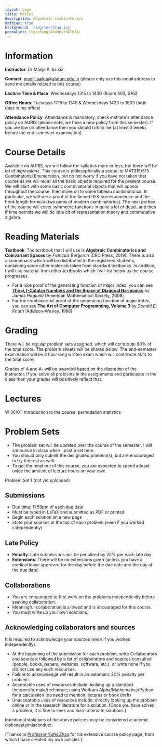 ```yaml
---
layout: page
title: MAT631
description: Algebraic Combinatorics
mathjax: true
background: '/img/teaching.jpg'
permalink: /teaching/AhdUni/MAT631/
---
```


# Information

**Instructor**: Dr Manjil P. Saikia

**Contact**: manjil.saikia@ahduni.edu.in (please only use this email address to send me emails related to this course)

**Lecture Time & Place**: Wednesdays 1315 to 1430 (Room 400, SAS)

**Office Hours**: Tuesdays 1715 to 1745 & Wednesdays 1430 to 1500 (both days in my office)

**Attendance Policy**: Attendance is mandatory, check institute's attendance policy on AURIS (please note, we have a new policy from this semester). If you are low on attendance then you should talk to me (at least 3 weeks before the end-semester examination).

# Course Details

Available on AURIS, we will follow the syllabus more or less, but *there will be lot of digressions*. This course is philosophically a sequel to MAT315/515 Combinatorial Enumeration, but do not worry if you have not taken that course as we will recall all the basic objects required for the present course. We will start with some basic combinatorial objects that will appear throughout the course, then move on to some tableau combinatorics. In particular, we will see a proof of the famed RSK correspondence and the hook length formula (two gems of modern combinatorics). The next portion of the course will cover symmetric functions in quite a lot of detail, and then if time permits we will do little bit of representation theory and commutative algebra.

# Reading Materials

**Textbook**: The textbook that I will use is **Algebraic Combinatorics and Coinvariant Spaces** by *Francois Bergeron* (CRC Press, 2019). There is also a coursepack which will be distributed to the registered students, containing some other materials taken from standard textbooks. In addition, I will use material from other textbooks which I will list below as the course progresses.

- For a nice proof of the generating function of major index, you can see **[The $q,t$-Catalan Numbers and the Space of Diagonal Harmonics](https://www2.math.upenn.edu/~jhaglund/books/qtcat.pdf)** by *James Haglund* (American Mathematical Society, 2008).
- For the combinatorial proof of the generating function of major index, you can see **The Art of Computer Programming, Volume 3** by *Donald E. Knuth* (Addison-Wesley, 1998)

# Grading

There will be regular problem sets assigned, which will contribute 60% of the total score. The problem sheets will be shared below. The end-semester examination will be 3 hour long written exam which will contribute 40% to the total score.

Grades of A and A- will be awarded based on the discretion of the instructor. If you solve all problems in the assignments and participate in the class then your grades will positively reflect that.

# Lectures

W 06/01: Introduction to the course, permutation statistics

# Problem Sets

- The problem set will be updated over the course of the semester. I will announce in class when I post a set here.
- You should only submit the designated problem(s), but are encouraged to try the rest as well.
- To get the most out of this course, you are expected to spend atleast twice the amount of lecture hours on your own.

Problem Set 1 (not yet uploaded)

## Submissions

- Due time: 11:59pm of each due date
- Must be typed in LaTeX and submitted as PDF or printed
- Begin each solution on a new page
- State your sources at the top of each problem (even if you worked independently)

## Late Policy

- **Penalty**: Late submissions will be penalized by 20% per each late day
- **Extensions**: There will be no extensions given (unless you have a medical leave approved for the day before the due date and the day of the due date)

## Collaborations

- You are encouraged to first work on the problems independently before seeking collaboration.
- Meaningful collaboration is allowed and is encouraged for this course.
- You must write up your own solutions.

## Acknowledging collaborators and sources

It is required to acknowledge your sources (even if you worked independently).

- At the beginning of the submission for each problem, write Collaborators and sources: followed by a list of collaborators and sources consulted (people, books, papers, websites, software, etc.), or write none if you did not use any such resources.
- Failure to acknowledge will result in an automatic 20% penalty per problem.
- Acceptable uses of resources include: looking up a standard theorem/formula/technique; using Wolfram Alpha/Mathematica/Python for a calculation (no need to mention lectures or book draft)
- Unacceptable uses of resources include: directly looking up the problem online or in the research literature for a solution. (Once you have solved a problem, it is fine to seek and learn alternate solutions.)

Intentional violations of the above policies may be considered academic dishonesty/misconduct.

(Thanks to [Professor Yufei Zhao](https://yufeizhao.com) for his extensive course policy page, from which I have created my own policies.)

